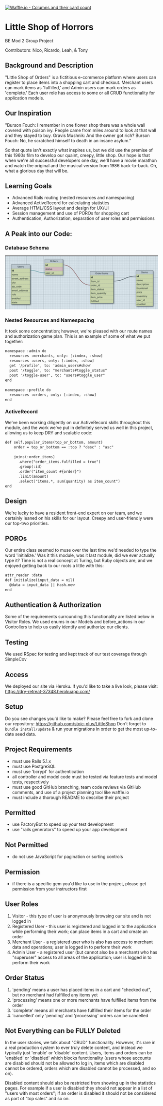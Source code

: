[![Waffle.io - Columns and their card count](https://badge.waffle.io/stoic-plus/LittleShop.svg?columns=all)](https://waffle.io/stoic-plus/LittleShop)

# Little Shop of Horrors

BE Mod 2 Group Project

Contributors: Nico, Ricardo, Leah, & Tony

## Background and Description
"Little Shop of Orders" is a fictitious e-commerce platform where users can register to place items into a shopping cart and checkout. Merchant users can mark items as 'fulfilled,' and Admin users can mark orders as 'complete.'  Each user role has access to some or all CRUD functionality for application models.

## Our Inspiration
"Burson Fouch: I remember in one flower shop there was a whole wall covered with poison ivy. People came from miles around to look at that wall and they stayed to buy.
Gravis Mushnik: And the owner got rich?
Burson Fouch: No, he scratched himself to death in an insane asylum."

So that quote isn't exactly what inspires us, but we did use the premise of this 1960s film to develop our quaint, creepy, little shop.  Our hope is that when we're all successful developers one day, we'll have a movie marathon and watch the original and the musical version from 1986 back-to-back.  Oh, what a glorious day that will be.

## Learning Goals
- Advanced Rails routing (nested resources and namespacing)
- Advanced ActiveRecord for calculating statistics
- Average HTML/CSS layout and design for UX/UI
- Session management and use of POROs for shopping cart
- Authentication, Authorization, separation of user roles and permissions

## A Peak into our Code:

### Database Schema
![schema](schema.png)

### Nested Resources and Namespacing
It took some concentration; however, we're pleased with our route names and authorization game plan.  This is an example of some of what we put together:
```
namespace :admin do
  resources :merchants, only: [:index, :show]
  resources :users, only: [:index, :show]
  get '/profile', to: 'admin_users#show'
  post '/toggle', to: "merchants#toggle_status"
  post '/toggle-user', to: "users#toggle_user"
end

namespace :profile do
  resources :orders, only: [:index, :show]
end
```
### ActiveRecord
We've been working diligently on our ActiveRecord skills throughout this module, and the work we've put in definitely served us well in this project, allowing us to keep DRY and scalable code:
```
def self.popular_items(top_or_bottom, amount)
    order = top_or_bottom == :top ? "desc" : "asc"

    joins(:order_items)
      .where("order_items.fulfilled = true")
      .group(:id)
      .order("item_count #{order}")
      .limit(amount)
      .select("items.*, sum(quantity) as item_count")
end
```

## Design
We're lucky to have a resident front-end expert on our team, and we certainly leaned on his skills for our layout.  Creepy and user-friendly were our top-two priorities.

## POROs
Our entire class seemed to muse over the last time we'd needed to type the word 'initialize.' Was it this module, was it last module, did we ever actually type it?  Time is not a real concept at Turing, but Ruby objects are, and we enjoyed getting back to our roots a little with this:
```
attr_reader :data
def initialize(input_data = nil)
  @data = input_data || Hash.new
end
```

## Authentication & Authorization
Some of the requirements surrounding this functionality are listed below in Visitor Roles.  We used enums in our Models and before_actions in our Controllers to help us easily identify and authorize our clients.

## Testing
We used RSpec for testing and kept track of our test coverage through SimpleCov

## Access
We deployed our site via Heroku.  If you'd like to take a live look, please visit: https://dry-retreat-37348.herokuapp.com/

## Setup
Do you see changes you'd like to make?  Please feel free to fork and clone our repository: https://github.com/stoic-plus/LittleShop
Don't forget to `bundle install/update` & run your migrations in order to get the most up-to-date seed data.

## Project Requirements
- must use Rails 5.1.x
- must use PostgreSQL
- must use 'bcrypt' for authentication
- all controller and model code must be tested via feature tests and model tests, respectively
- must use good GitHub branching, team code reviews via GitHub comments, and use of a project planning tool like waffle.io
- must include a thorough README to describe their project

## Permitted
- use FactoryBot to speed up your test development
- use "rails generators" to speed up your app development

## Not Permitted
- do not use JavaScript for pagination or sorting controls

## Permission
- if there is a specific gem you'd like to use in the project, please get permission from your instructors first

## User Roles
1. Visitor - this type of user is anonymously browsing our site and is not logged in
2. Registered User - this user is registered and logged in to the application while performing their work; can place items in a cart and create an order
3. Merchant User - a registered user who is also has access to merchant data and operations; user is logged in to perform their work
4. Admin User - a registered user (but cannot also be a merchant) who has "superuser" access to all areas of the application; user is logged in to perform their work

## Order Status
1. 'pending' means a user has placed items in a cart and "checked out", but no merchant had fulfilled any items yet
2. 'processing' means one or more merchants have fulfilled items from the order
3. 'complete' means all merchants have fulfilled their items for the order
4. 'cancelled' only 'pending' and 'processing' orders can be cancelled

## Not Everything can be FULLY Deleted
In the user stories, we talk about "CRUD" functionality. However, it's rare in a real production system to ever truly delete content, and instead we typically just 'enable' or 'disable' content. Users, items and orders can be 'enabled' or 'disabled' which blocks functionality (users whose accounts are disabled should not be allowed to log in, items which are disabled cannot be ordered, orders which are disabled cannot be processed, and so on).

Disabled content should also be restricted from showing up in the statistics pages. For example if a user is disabled they should not appear in a list of "users with most orders"; if an order is disabled it should not be considered as part of "top sales" and so on.
